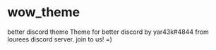 # wow_theme
better discord theme
Theme for better discord by yar43k#4844 from lourees discord server. join to us! =)
